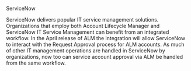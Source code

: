 [title]: # (Integrate ALM with Secret Server)
[tags]: # (Account Lifecycle Manager,ALM,Active Directory,)
[priority]: # (5150)

ServiceNow

ServiceNow delivers popular IT service management solutions. Organizations that employ both Account Lifecycle Manager and ServiceNow IT Service Management can benefit from an integrated workflow. In the April release of ALM the integration will allow ServiceNow to interact with the Request Approval process for ALM accounts. As much of other IT management operations are handled in ServiceNow by organizations, now too can service account approval via ALM be handled from the same workflow. 